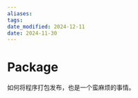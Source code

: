 ```yaml
---
aliases: 
tags: 
date_modified: 2024-12-11
date: 2024-11-30
---
```


# Package

如何将程序打包发布，也是一个蛮麻烦的事情。
